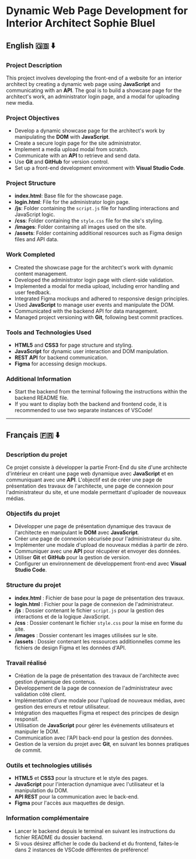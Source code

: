 #  Dynamic Web Page Development for Interior Architect Sophie Bluel

## English 🇬🇧 ⬇️

### Project Description

This project involves developing the front-end of a website for an interior architect by creating a dynamic web page using **JavaScript** and communicating with an **API**. The goal is to build a showcase page for the architect's work, an administrator login page, and a modal for uploading new media.

### Project Objectives

- Develop a dynamic showcase page for the architect's work by manipulating the **DOM** with **JavaScript**.
- Create a secure login page for the site administrator.
- Implement a media upload modal from scratch.
- Communicate with an **API** to retrieve and send data.
- Use **Git** and **GitHub** for version control.
- Set up a front-end development environment with **Visual Studio Code**.

### Project Structure

- **index.html**: Base file for the showcase page.
- **login.html**: File for the administrator login page.
- **/js**: Folder containing the `script.js` file for handling interactions and JavaScript logic.
- **/css**: Folder containing the `style.css` file for the site's styling.
- **/images**: Folder containing all images used on the site.
- **/assets**: Folder containing additional resources such as Figma design files and API data.

### Work Completed

- Created the showcase page for the architect's work with dynamic content management.
- Developed the administrator login page with client-side validation.
- Implemented a modal for media upload, including error handling and user feedback.
- Integrated Figma mockups and adhered to responsive design principles.
- Used **JavaScript** to manage user events and manipulate the DOM.
- Communicated with the backend API for data management.
- Managed project versioning with **Git**, following best commit practices.

### Tools and Technologies Used

- **HTML5** and **CSS3** for page structure and styling.
- **JavaScript** for dynamic user interaction and DOM manipulation.
- **REST API** for backend communication.
- **Figma** for accessing design mockups.

### Additional Information

- Start the backend from the terminal following the instructions within the backend README file.
- If you want to display both the backend and frontend code, it is recommended to use two separate instances of VSCode!

---

## Français 🇫🇷 ⬇️

### Description du projet

Ce projet consiste à développer la partie Front-End du site d'une architecte d'intérieur en créant une page web dynamique avec **JavaScript** et en communiquant avec une **API**. L'objectif est de créer une page de présentation des travaux de l'architecte, une page de connexion pour l'administrateur du site, et une modale permettant d'uploader de nouveaux médias.

### Objectifs du projet

- Développer une page de présentation dynamique des travaux de l'architecte en manipulant le **DOM** avec **JavaScript**.
- Créer une page de connexion sécurisée pour l'administrateur du site.
- Implémenter une modale d'upload de nouveaux médias à partir de zéro.
- Communiquer avec une **API** pour récupérer et envoyer des données.
- Utiliser **Git** et **GitHub** pour la gestion de version.
- Configurer un environnement de développement front-end avec **Visual Studio Code**.

### Structure du projet

- **index.html** : Fichier de base pour la page de présentation des travaux.
- **login.html** : Fichier pour la page de connexion de l'administrateur.
- **/js** : Dossier contenant le fichier `script.js` pour la gestion des interactions et de la logique JavaScript.
- **/css** : Dossier contenant le fichier `style.css` pour la mise en forme du site.
- **/images** : Dossier contenant les images utilisées sur le site.
- **/assets** : Dossier contenant les ressources additionnelles comme les fichiers de design Figma et les données d'API.

### Travail réalisé

- Création de la page de présentation des travaux de l'architecte avec gestion dynamique des contenus.
- Développement de la page de connexion de l'administrateur avec validation côté client.
- Implémentation d'une modale pour l'upload de nouveaux médias, avec gestion des erreurs et retour utilisateur.
- Intégration des maquettes Figma et respect des principes de design responsif.
- Utilisation de **JavaScript** pour gérer les événements utilisateurs et manipuler le DOM.
- Communication avec l'API back-end pour la gestion des données.
- Gestion de la version du projet avec **Git**, en suivant les bonnes pratiques de commit.

### Outils et technologies utilisés

- **HTML5** et **CSS3** pour la structure et le style des pages.
- **JavaScript** pour l'interaction dynamique avec l'utilisateur et la manipulation du DOM.
- **API REST** pour la communication avec le back-end.
- **Figma** pour l'accès aux maquettes de design.

### Information complémentaire

- Lancer le backend depuis le terminal en suivant les instructions du fichier README du dossier backend.
- Si vous désirez afficher le code du backend et du frontend, faites-le dans 2 instances de VSCode différentes de préférence!
